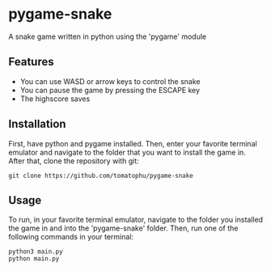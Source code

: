 # pygame-snake
A snake game written in python using the 'pygame' module
## Features
- You can use WASD or arrow keys to control the snake
- You can pause the game by pressing the ESCAPE key
- The highscore saves
## Installation
First, have python and pygame installed. Then, enter your favorite terminal emulator and navigate to the folder that you want to install the game in. After that, clone the repository with git:
   ```
   git clone https://github.com/tomatophu/pygame-snake
   ```
## Usage
To run, in your favorite terminal emulator, navigate to the folder you installed the game in and into the 'pygame-snake' folder. Then, run one of the following commands in your terminal:
```
python3 main.py
python main.py
```
